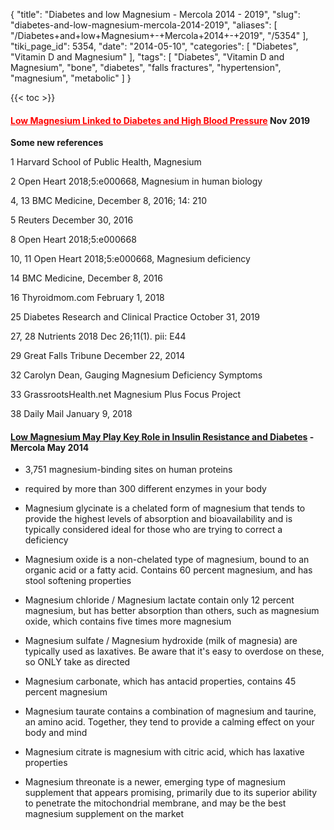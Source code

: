 {
    "title": "Diabetes and low Magnesium - Mercola 2014 - 2019",
    "slug": "diabetes-and-low-magnesium-mercola-2014-2019",
    "aliases": [
        "/Diabetes+and+low+Magnesium+-+Mercola+2014+-+2019",
        "/5354"
    ],
    "tiki_page_id": 5354,
    "date": "2014-05-10",
    "categories": [
        "Diabetes",
        "Vitamin D and Magnesium"
    ],
    "tags": [
        "Diabetes",
        "Vitamin D and Magnesium",
        "bone",
        "diabetes",
        "falls fractures",
        "hypertension",
        "magnesium",
        "metabolic"
    ]
}


{{< toc >}}

#### <a href="/posts/low-magnesium-linked-to-diabetes-and-high-blood-pressure" style="color: red; text-decoration: underline;" title="This link has an unknown page_id: 5354">Low Magnesium Linked to Diabetes and High Blood Pressure</a> Nov 2019

 **Some new references** 

1 Harvard School of Public Health, Magnesium

2 Open Heart 2018;5:e000668, Magnesium in human biology

4, 13 BMC Medicine, December 8, 2016; 14: 210

5 Reuters December 30, 2016

8 Open Heart 2018;5:e000668

10, 11 Open Heart 2018;5:e000668, Magnesium deficiency

14 BMC Medicine, December 8, 2016

16 Thyroidmom.com February 1, 2018

25 Diabetes Research and Clinical Practice October 31, 2019 

27, 28 Nutrients 2018 Dec 26;11(1). pii: E44

29 Great Falls Tribune December 22, 2014

32 Carolyn Dean, Gauging Magnesium Deficiency Symptoms

33 GrassrootsHealth.net Magnesium Plus Focus Project

38 Daily Mail January 9, 2018

#### [Low Magnesium May Play Key Role in Insulin Resistance and Diabetes](http://articles.mercola.com/sites/articles/archive/2014/05/10/magnesium-type-2-diabetes.aspx?e_cid=20140510Z1_DNL_art_1&utm_source=dnl&utm_medium=email&utm_content=art1&utm_campaign=20140510Z1&et_cid=DM44347&et_rid=516645454) - Mercola May 2014

* 3,751 magnesium-binding sites on human proteins

* required by more than 300 different enzymes in your body

* Magnesium glycinate is a chelated form of magnesium that tends to provide the highest levels of absorption and bioavailability and is typically considered ideal for those who are trying to correct a deficiency	

* Magnesium oxide is a non-chelated type of magnesium, bound to an organic acid or a fatty acid. Contains 60 percent magnesium, and has stool softening properties

* Magnesium chloride / Magnesium lactate contain only 12 percent magnesium, but has better absorption than others, such as magnesium oxide, which contains five times more magnesium	

* Magnesium sulfate / Magnesium hydroxide (milk of magnesia) are typically used as laxatives. Be aware that it's easy to overdose on these, so ONLY take as directed

* Magnesium carbonate, which has antacid properties, contains 45 percent magnesium	

* Magnesium taurate contains a combination of magnesium and taurine, an amino acid. Together, they tend to provide a calming effect on your body and mind

* Magnesium citrate is magnesium with citric acid, which has laxative properties	

* Magnesium threonate is a newer, emerging type of magnesium supplement that appears promising, primarily due to its superior ability to penetrate the mitochondrial membrane, and may be the best magnesium supplement on the market